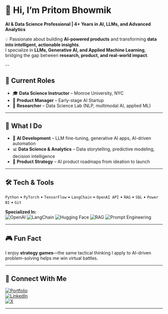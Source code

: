 # 👋 Hi, I’m **Pritom Bhowmik**  
**AI & Data Science Professional | 4+ Years in AI, LLMs, and Advanced Analytics**  

💡 Passionate about building **AI-powered products** and transforming **data into intelligent, actionable insights**.  
I specialize in **LLMs, Generative AI, and Applied Machine Learning**, bridging the gap between **research, product, and real-world impact**.  

--

## 🚀 Current Roles  
- 🎓 **Data Science Instructor** – Monroe University, NYC  
- 🚀 **Product Manager** – Early-stage AI Startup  
- 🔬 **Researcher** – Data Science Lab (NLP, multimodal AI, applied ML)  

---

## 💼 What I Do  
- 🤖 **AI Development** – LLM fine-tuning, generative AI apps, AI-driven automation  
- 📊 **Data Science & Analytics** – Data storytelling, predictive modeling, decision intelligence  
- 🧩 **Product Strategy** – AI product roadmaps from ideation to launch  

---

## 🛠 Tech & Tools  
`Python` • `PyTorch` • `TensorFlow` • `LangChain` • `OpenAI API` • `RAG` • `SQL` • `Power BI` • `Git`  

**Specialized In:**  
![OpenAI](https://img.shields.io/badge/OpenAI-412991?style=for-the-badge&logo=openai&logoColor=white)
![LangChain](https://img.shields.io/badge/LangChain-121212?style=for-the-badge&logo=chainlink&logoColor=white)
![Hugging Face](https://img.shields.io/badge/Hugging%20Face-FFD21E?style=for-the-badge&logo=huggingface&logoColor=black)
![RAG](https://img.shields.io/badge/RAG-00A0DC?style=for-the-badge&logo=data:image/svg+xml;base64,PHN2ZyB4bWxucz0iaHR0cDovL3d3dy53My5vcmcvMjAwMC9zdmciIHZpZXdCb3g9IjAgMCAyNCAyNCI+PC9zdmc+&logoColor=white)
![Prompt Engineering](https://img.shields.io/badge/Prompt%20Engineering-FF4088?style=for-the-badge&logo=prompt&logoColor=white)

---

## 🎮 Fun Fact  
I enjoy **strategy games**—the same tactical thinking I apply to AI-driven problem-solving helps me win virtual battles.  

---

## 🤝 Connect With Me  

[![Portfolio](https://img.shields.io/badge/Portfolio-000000?style=for-the-badge&logo=About.me&logoColor=white)](https://pritom02bh.github.io)  
[![LinkedIn](https://img.shields.io/badge/LinkedIn-%230077B5.svg?style=for-the-badge&logo=linkedin&logoColor=white)](https://linkedin.com/in/pritom-bhowmik-296285337)  
[![X](https://img.shields.io/badge/X-black.svg?style=for-the-badge&logo=X&logoColor=white)](https://x.com/pritombhowmik_1)  

---
